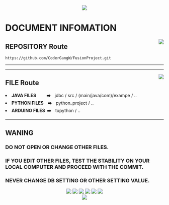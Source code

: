 <div align ="center">
    <img src="https://capsule-render.vercel.app/api?type=waving&color=8A2BE2&height=200&section=header&text=Fusion_Project&fontSize=75&fontColor=FFFFFF&animation=fadeIn"/>
</div>

<div align = "left">
  
  # DOCUMENT INFOMATION
  
  <img align="right" src="https://github-readme-stats.vercel.app/api/top-langs/?username=CoderGangW&layout=compact">
  
  ## REPOSITORY Route
    
    https://github.com/CoderGangW/FusionProject.git
  
  ---
  
  ***
  
  <img align="right" src="https://github-readme-stats.vercel.app/api?username=CoderGangW&show_icons=true">
  
  ## FILE Route
  
  <li><strong>JAVA FILES&nbsp&nbsp&nbsp&nbsp&nbsp&nbsp&nbsp&nbsp&nbsp&nbsp➡️&nbsp&nbsp&nbsp&nbsp</strong>jdbc / src /  (main/java/com)/exampe / ..</li>
  <li><strong>PYTHON FILES&nbsp&nbsp&nbsp&nbsp➡️&nbsp&nbsp&nbsp&nbsp</strong>python_project / ..</li>
  <li><strong>ARDUINO FILES&nbsp&nbsp➡️&nbsp&nbsp&nbsp&nbsp</strong>topython / ..</li>
  
  ---
  
  ## WANING
  
  ### DO NOT OPEN OR CHANGE OTHER FILES.

  ### IF YOU EDIT OTHER FILES, TEST THE STABILITY ON YOUR LOCAL COMPUTER AND PROCEED WITH THE COMMIT.

  ### NEVER CHANGE DB SETTING OR OTHER SETTING VALUE.
    
</div>

<div align="center">
	<img src="https://img.shields.io/badge/Eclipse-2C2255?style=flat&logo=eclipseide&logoColor=white" />
	<img src="https://img.shields.io/badge/Vscode-007ACC?style=flat&logo=visualstudiocode&logoColor=white" />
	<img src="https://img.shields.io/badge/Mysql-4479A1?style=flat&logo=mysql&logoColor=white" />
    <img src="https://img.shields.io/badge/Python-3776AB?style=flat&logo=python&logoColor=white" />
    <img src="https://img.shields.io/badge/Arduino-00979D?style=flat&logo=arduino&logoColor=white" />
    <img src="https://img.shields.io/badge/Unity-FFFFFF?style=flat&logo=unity&logoColor=black" />
</div>
    
<div align ="center">
  <img src="https://capsule-render.vercel.app/api?type=waving&color=8A2BE2&height=150&section=footer&fontSize=40&fontColor=FF00FF&animation=fadeIn"/>
</div>
